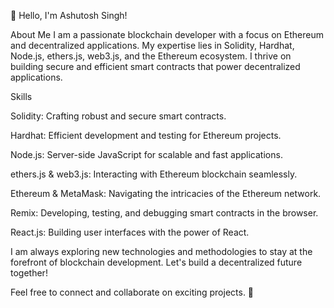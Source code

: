 👋 Hello, I'm Ashutosh Singh!

About Me
I am a passionate blockchain developer with a focus on Ethereum and decentralized applications. My expertise lies in Solidity, Hardhat, Node.js, ethers.js, web3.js, and the Ethereum ecosystem. I thrive on building secure and efficient smart contracts that power decentralized applications.

Skills

Solidity: Crafting robust and secure smart contracts.

Hardhat: Efficient development and testing for Ethereum projects.

Node.js: Server-side JavaScript for scalable and fast applications.

ethers.js & web3.js: Interacting with Ethereum blockchain seamlessly.

Ethereum & MetaMask: Navigating the intricacies of the Ethereum network.

Remix: Developing, testing, and debugging smart contracts in the browser.

React.js: Building user interfaces with the power of React.

I am always exploring new technologies and methodologies to stay at the forefront of blockchain development. Let's build a decentralized future together!

Feel free to connect and collaborate on exciting projects. 🚀
